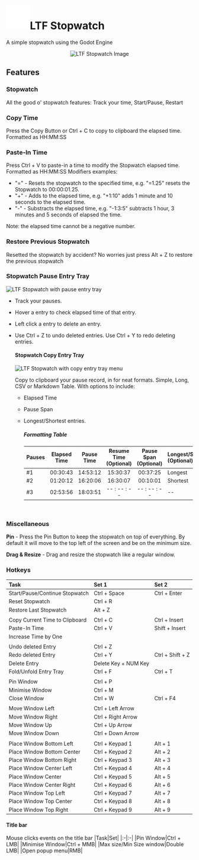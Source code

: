 <img align="left" width="64" height="64" src="https://github.com/LiteFeather1/ltf-stopwatch/blob/main/assets/icons/icon_white.svg" alt="LTF Stopwatch icon">

# LTF Stopwatch

A simple stopwatch using the Godot Engine

<p align="center">
    <img src="https://github.com/LiteFeather1/ltf-stopwatch/assets/102820899/74bf5566-c7af-4241-809d-4b3d80bb3fb6" alt="LTF  Stopwatch Image" width="384"/>
</p>

## Features
### Stopwatch
All the good o' stopwatch features: Track your time, Start/Pause, Restart

### Copy Time
Press the Copy Button or Ctrl + C to copy to clipboard the elapsed time. Formatted as HH:MM:SS

### Paste-In Time
Press Ctrl + V to paste-in a time to modify the Stopwatch elapsed time. Formatted as HH:MM:SS Modifiers examples:
 - "=" - Resets the stopwatch to the specified time, e.g. "=1.25" resets the Stopwatch to 00:00:01.25.
 - "+" - Adds to the elapsed time, e.g. "+1:10" adds 1 minute and 10 seconds to the elapsed time.
 - "-" - Substracts the elapsed time, e.g. "-1:3:5" subtracts 1 hour, 3 minutes and 5 seconds of elapsed the time.

Note: the elapsed time cannot be a negative number.

### Restore Previous Stopwatch
Resetted the stopwatch by accident? No worries just press Alt + Z to restore the previous stopwatch

### Stopwatch Pause Entry Tray
   <img src="https://github.com/LiteFeather1/ltf-stopwatch/assets/102820899/96ed1ad2-8418-4780-8502-4a5e7ba51a1f" alt="LTF Stopwatch with pause entry tray " Width="256"/>

- Track your pauses.
- Hover a entry to check elapsed time of that entry.
- Left click a entry to delete an entry.
- Use Ctrl + Z to undo deleted entries. Use Ctrl + Y to redo deleting entries.
    #### Stopwatch Copy Entry Tray
  <img src="https://github.com/LiteFeather1/ltf-stopwatch/assets/102820899/9a498166-9a65-43f0-b7ad-7cb438ad6423" alt="LTF Stopwatch with copy entry tray menu" Width="256"/>
  
  Copy to clipboard your pause record, in for neat formats. Simple, Long, CSV or Markdown Table.
  With options to include:
  - Elapsed Time
  - Pause Span
  - Longest/Shortest entries.
 
       ##### Formatting Table
    |Pauses|Elapsed Time|Pause Time|Resume Time<br>(Optional)|Pause Span<br>(Optional)|Longest/Shortest<br>(Optional)|
    |:-|:-:|:-:|:-:|:-:|:-|
    |#1|00:30:43|14:53:12|15:30:37|00:37:25|Longest|
    |#2|01:20:12|16:20:06|16:30:07|00:10:01|Shortest|
    |#3|02:53:56|18:03:51| -- : -- : -- | -- : -- : -- |--|
    <br>

### Miscellaneous

__Pin__ - Press the Pin Button to keep the stopwatch on top of everything. By default it will move to the top left of the screen and be on the minimum size.

__Drag & Resize__ - Drag and resize the stopwatch like a regular window.

### Hotkeys
|Task|Set 1|Set 2|
|:-|:-|:-|
|Start/Pause/Continue Stopwatch|Ctrl + Space |Ctrl + Enter|
|Reset Stopwatch|Ctrl + R||
|Restore Last Stopwatch|Alt + Z||
|||
|Copy Current Time to Clipboard|Ctrl + C|Ctrl + Insert|
|Paste-In Time|Ctrl + V|Shift + Insert|
|Increase Time by One|
|||
|Undo deleted Entry|Ctrl + Z||
|Redo deleted Entry|Ctrl + Y|Ctrl + Shift + Z|
|Delete Entry|Delete Key + NUM Key|
|Fold/Unfold Entry Tray|Ctrl + F|Ctrl + T|
|||
|Pin Window|Ctrl + P||
|Minimise Window|Ctrl + M||
|Close Window|Ctrl + W|Ctrl + F4|
|||
|Move Window Left|Ctrl + Left Arrow||
|Move Window Right|Ctrl + Right Arrow||
|Move Window Up|Ctrl + Up Arrow||
|Move Window Down|Ctrl + Down Arrow||
|||
|Place Window Bottom Left|Ctrl + Keypad 1|Alt + 1|
|Place Window Bottom Center|Ctrl + Keypad 2|Alt + 2|
|Place Window Bottom Right|Ctrl + Keypad 3|Alt + 3|
|Place Window Center Left|Ctrl + Keypad 4|Alt + 4|
|Place Window Center|Ctrl + Keypad 5|Alt + 5|
|Place Window Center Right|Ctrl + Keypad 6|Alt + 6|
|Place Window Top Left|Ctrl + Keypad 7|Alt + 7|
|Place Window Top Center|Ctrl + Keypad 8|Alt + 8|
|Place Window Top Right|Ctrl + Keypad 9|Alt + 9|

#### Title bar
Mouse clicks events on the title bar
|Task|Set|
|:-|:-|
|Pin Window|Ctrl + LMB|
|Minimise Window|Ctrl + MMB|
|Max size/Min Size window|Double LMB|
|Open popup menu|RMB|
